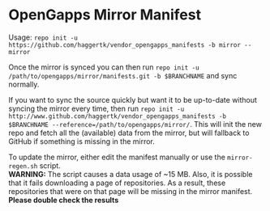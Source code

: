 # OpenGapps Mirror Manifest

Usage: `repo init -u https://github.com/haggertk/vendor_opengapps_manifests -b mirror --mirror`

Once the mirror is synced you can then run `repo init -u /path/to/opengapps/mirror/manifests.git -b $BRANCHNAME` and sync normally.

If you want to sync the source quickly but want it to be up-to-date without syncing the mirror every time, then run `repo init -u http://www.github.com/haggertk/vendor_opengapps_manifests -b $BRANCHNAME --reference=/path/to/opengapps/mirror/`. This will init the new repo and fetch all the (available) data from the mirror, but will fallback to GitHub if something is missing in the mirror.

To update the mirror, either edit the manifest manually or use the `mirror-regen.sh` script.  
**WARNING:** The script causes a data usage of ~15 MB. Also, it is possible that it fails downloading a page of repositories. As a result, these repositories that were on that page will be missing in the mirror manifest. **Please double check the results**
